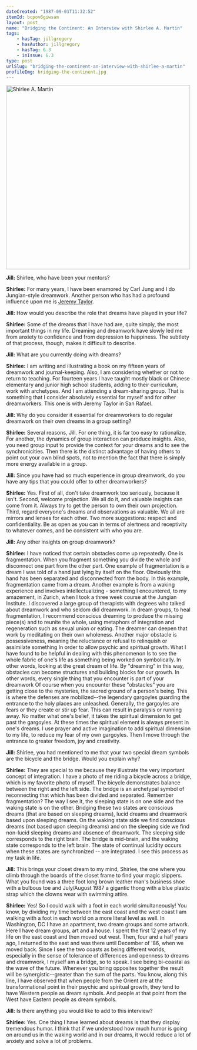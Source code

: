 ```yaml
---
dateCreated: "1987-09-01T11:32:52"
itemId: bcpov6giwsam
layout: post
name: "Bridging the Continent: An Interview with Shirlee A. Martin"
tags:
    - hasTag: jillgregory
    - hasAuthor: jillgregory
    - hasTag: 6.3
    - inIssue: 6.3
type: post
urlSlug: "bridging-the-continent-an-interview-with-shirlee-a-martin"
profileImg: bridging-the-continent.jpg
---
```


<img src="../images/bridging-the-continent.jpg" width="500" height="auto" alt="Shirlee A. Martin"/>

**Jill:** Shirlee, who have been your mentors?

**Shirlee:** For many years, I have been enamored by Carl Jung and I do Jungian-style dreamwork. Another person who has had a profound influence upon me is [Jeremy Taylor](../@jeremytaylor).

**Jill:** How would you describe the role that dreams have played in your life?

**Shirlee:** Some of the dreams that I have had are, quite simply, the most important things in my life. Dreaming and dreamwork have slowly led me from anxiety to confidence and from depression to happiness. The subtlety of that process, though, makes it difficult to describe.

**Jill:** What are you currently doing with dreams?

**Shirlee:** I am writing and illustrating a book on my fifteen years of dreamwork and journal-keeping. Also, I am considering whether or not to return to teaching. For fourteen years I have taught mostly black or Chinese elementary and junior high school students, adding to their curriculum, work with archetypes. And I am attending a dream-sharing group. That is something that I consider absolutely essential for myself and for other dreamworkers. This one is with Jeremy Taylor in San Rafael.

**Jill:** Why do you consider it essential for dreamworkers to do regular dreamwork on their own dreams in a group setting?

**Shirlee:** Several reasons, Jill. For one thing, it is far too easy to rationalize. For another, the dynamics of group interaction can produce insights. Also, you need group input to provide the context for your dreams and to see the synchronicities. Then there is the distinct advantage of having others to point out your own blind spots, not to mention the fact that there is simply more energy available in a group.

**Jill:** Since you have had so much experience in group dreamwork, do you have any tips that you could offer to other dreamworkers?

**Shirlee:** Yes. First of all, don't take dreamwork too seriously, because it isn't. Second, welcome projection. We all do it, and valuable insights can come from it. Always try to get the person to own their own projection. Third, regard everyone's dreams and observations as valuable. We all are mirrors and lenses for each other. Two more suggestions: respect and confidentiality. Be as open as you can in terms of alertness and receptivity to whatever comes, and be consistent with who you are.

**Jill:** Any other insights on group dreamwork?

**Shirlee:** I have noticed that certain obstacles come up repeatedly. One is fragmentation. When you fragment something you divide the whole and disconnect one part from the other part. One example of fragmentation is a dream I was told of a hand just lying by itself on the floor. Obviously this hand has been separated and disconnected from the body. In this example, fragmentation came from a dream. Another example is from a waking experience and involves intellectualizing - something I encountered, to my amazement, in Zurich, when I took a three week course at the Jungian Institute. I discovered a large group of therapists with degrees who talked about dreamwork and who seldom did dreamwork. In dream groups, to heal fragmentation, I recommend conscious dreaming to produce the missing piece(s) and to reunite the whole, using metaphors of integration and regeneration such as sexual union or eating. The dreamer can deepen that work by meditating on their own wholeness. Another major obstacle is possessiveness, meaning the reluctance or refusal to relinquish or assimilate something In order to allow psychic and spiritual growth. What I have found to be helpful in dealing with this phenomenon Is to see the whole fabric of one's life as something being worked on symbolically. In other words, looking at the great dream of life. By "dreaming" in this way, obstacles can become structures and building blocks for our growth. In other words, every single thing that you encounter is part of your dreamwork Of course when you encounter these "obstacles" you are getting close to the mysteries, the sacred ground of a person's being. This is where the defenses are mobilized--the legendary gargoyles guarding the entrance to the holy places are unleashed. Generally, the gargoyles are fears or they create or stir up fear. This can result in paralysis or running away. No matter what one's belief, it takes the spiritual dimension to get past the gargoyles. At these times the spiritual element is always present in one's dreams. I use prayer and active imagination to add spiritual dimension to my life, to reduce my fear of my own gargoyles. Then I move through the entrance to greater freedom, joy and creativity.

**Jill:** Shirlee, you had mentioned to me that your two special dream symbols are the bicycle and the bridge. Would you explain why?

**Shirlee:** They are special to me because they illustrate the very important concept of integration. I have a photo of me riding a bicycle across a bridge, which is my favorite photo of myself. The bicycle demonstrates balance between the right and the left side. The bridge is an archetypal symbol of reconnecting that which has been divided and separated. Remember fragmentation? The way I see it, the sleeping state is on one side and the waking state is on the other. Bridging these two states are conscious dreams (that are based on sleeping dreams), lucid dreams and dreamwork based upon sleeping dreams. On the waking state side we find conscious dreams (not based upon sleeping dreams) and on the sleeping side we find non-lucid sleeping dreams and absence of dreamwork. The sleeping side corresponds to the right brain. The bridge is mid-brain, and the waking state corresponds to the left brain. The state of continual lucidity occurs when these states are synchronized -- are integrated. I see this process as my task in life.

**Jill:** This brings your closet dream to my mind, Shirlee, the one where you climb through the boards of the closet frame to find your magic slippers. What you found was a three foot long brown leather man's business shoe with a bulbous toe and July/August 1987 a gigantic thong with a blue plastic strap which the clowns wear with swimming attire.

**Shirlee:** Yes! So I could walk with a foot in each world simultaneously! You know, by dividing my time between the east coast and the west coast I am walking with a foot in each world on a more literal level as well. In Washington, DC I have an apartment, two dream groups and some artwork. Here I have dream groups, art and a house. I spent the first 12 years of my life on the east coast and then moved out west. Then, four and a half years ago, I returned to the east and was there until December of '86, when we moved back. Since I see the two coasts as being different worlds, especially in the sense of tolerance of differences and openness to dreams and dreamwork, I myself am a bridge, so to speak. I see being bi-coastal as the wave of the future. Whenever you bring opposites together the result will be synergistic--greater than the sum of the parts. You know, along this line, I have observed that when people from the Orient are at the transformational point in their psychic and spiritual growth, they tend to have Western people as dream symbols. And people at that point from the West have Eastern people as dream symbols.

**Jill:** Is there anything you would like to add to this interview?

**Shirlee:** Yes. One thing I have learned about dreams is that they display tremendous humor. I think that if we understood how much humor is going on around us in the waking world and in our dreams, it would reduce a lot of anxiety and solve a lot of problems.
